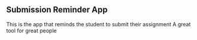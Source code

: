 Submission Reminder App
-------------------------
This is the app that reminds the student to submit their assignment
A great tool for great people
